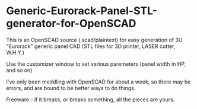 # Generic-Eurorack-Panel-STL-generator-for-OpenSCAD

This is an OpenSCAD source (.scad/plaintext) for easy generation of 3U "Eurorack" generic panel CAD (STL files for 3D printer, LASER cutter, W.H.Y.)

Use the customizer window to set various paremeters (panel width in HP, and so on)

I've only been meddling with OpenSCAD for about a week, so there may be errors, and are bound to be better ways to do things.

Freeware - if it breaks, or breaks something, all the pieces are yours.
